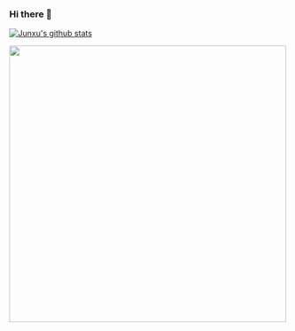 ### Hi there 👋

<!--
**leo0807/leo0807** is a ✨ _special_ ✨ repository because its `README.md` (this file) appears on your GitHub profile.

Here are some ideas to get you started:

- 🔭 I’m currently working on ...
- 🌱 I’m currently learning ...
- 👯 I’m looking to collaborate on ...
- 🤔 I’m looking for help with ...
- 💬 Ask me about ...
- 📫 How to reach me: ...
- 😄 Pronouns: ...
- ⚡ Fun fact: ...
-->

[![Junxu's github stats](https://github-readme-stats.vercel.app/api?username=leo0807)](https://github.com/anuraghazra/github-readme-stats)


<a href="https://badges.toozhao.com" title="Generate your badge to count for any page views at https://badges.toozhao.com"><img src="https://badges.toozhao.com/svg/junv-github-profile" width=500/></a>
